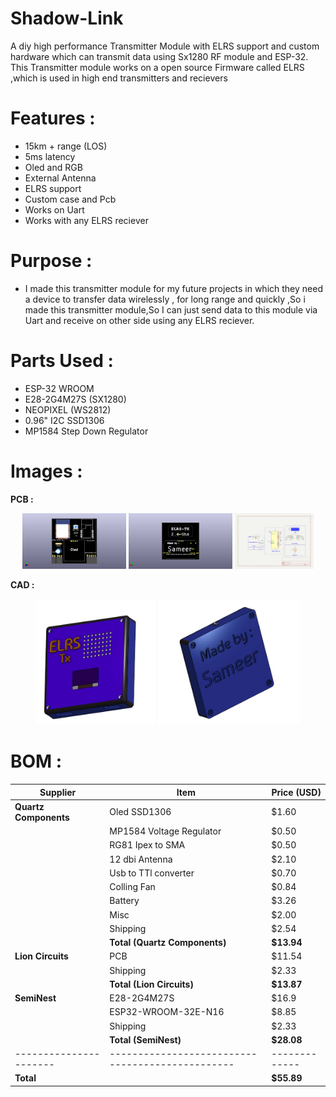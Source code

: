 # Shadow-Link
A diy high performance Transmitter Module with ELRS support and custom hardware which can transmit data using Sx1280 RF module and ESP-32.
This Transmitter module works on a open source Firmware called ELRS ,which is used in high end transmitters and recievers

# Features :
- 15km + range (LOS)
- 5ms latency
- Oled and RGB
- External Antenna
- ELRS support
- Custom case and Pcb
- Works on Uart
- Works with any ELRS reciever

# Purpose :
- I made this transmitter module for my future projects in which they need a device to transfer data wirelessly , for long range and quickly ,So i made this transmitter module,So I can just send data to this module via Uart and receive on other side using any ELRS reciever.

# Parts Used :
- ESP-32 WROOM
- E28-2G4M27S (SX1280)
- NEOPIXEL (WS2812)
- 0.96" I2C SSD1306
- MP1584 Step Down Regulator

# Images :
**PCB :**
<p align="center">
  <img src="Images/PCB/ELRS/Shadow-Link-Top.png" width="33%" />
  <img src="Images/PCB/ELRS/Shadow-Link-Bottom.png" width="33%" />
  <img src="Images/PCB/ELRS/schematic.png" width="25%" />
</p>

**CAD :**
<p align="center">
  <img src="Images/CAD/Top.png" width="38%" />
  <img src="Images/CAD/Bottom.png" width="45%" />
</p>

# BOM :
| Supplier             | Item                                           | Price (USD) |
|----------------------|------------------------------------------------|-------------|
| **Quartz Components**| Oled SSD1306                                   | $1.60       |
|                      | MP1584 Voltage Regulator                       | $0.50       |
|                      | RG81 Ipex to SMA                               | $0.50       |
|                      | 12 dbi Antenna                                 | $2.10       |
|                      | Usb to TTl converter                           | $0.70       |
|                      | Colling Fan                                    | $0.84       |
|                      | Battery                                        | $3.26       |
|                      | Misc                                           | $2.00       |
|                      | Shipping                                       | $2.54       |
|                      | **Total (Quartz Components)**                  | **$13.94**  |
| **Lion Circuits**    | PCB                                            | $11.54      |
|                      | Shipping                                       | $2.33       |
|                      | **Total (Lion Circuits)**                      | **$13.87**  |
| **SemiNest**         | E28-2G4M27S                                    | $16.9       |
|                      | ESP32-WROOM-32E-N16                            | $8.85       |
|                      | Shipping                                       | $2.33       |
|                      | **Total (SemiNest)**                           | **$28.08**  |
|----------------------|------------------------------------------------|-------------|
|**Total**             |                                                | **$55.89**  |

